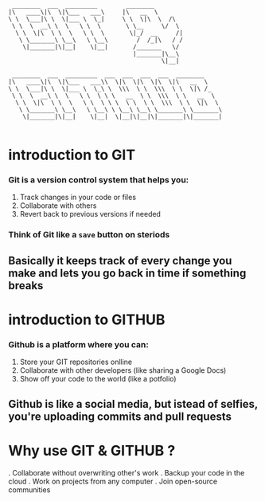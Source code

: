 ```
 ________  ___  _________        ________                   
|\   ____\|\  \|\___   ___\     |\   __  \                  
\ \  \___|\ \  \|___ \  \_|     \ \  \|\  \  /\             
 \ \  \  __\ \  \   \ \  \       \ \__     \/  \            
  \ \  \|\  \ \  \   \ \  \       \|_/  __     /|           
   \ \_______\ \__\   \ \__\        /  /_|\   / /           
    \|_______|\|__|    \|__|       /_______   \/            
                                   |_______|\__\            
                                           \|__|            
                                                            
 ________  ___  _________  ___  ___  ___  ___  ________     
|\   ____\|\  \|\___   ___\\  \|\  \|\  \|\  \|\   __  \    
\ \  \___|\ \  \|___ \  \_\ \  \\\  \ \  \\\  \ \  \|\ /_   
 \ \  \  __\ \  \   \ \  \ \ \   __  \ \  \\\  \ \   __  \  
  \ \  \|\  \ \  \   \ \  \ \ \  \ \  \ \  \\\  \ \  \|\  \ 
   \ \_______\ \__\   \ \__\ \ \__\ \__\ \_______\ \_______\
    \|_______|\|__|    \|__|  \|__|\|__|\|_______|\|_______|
                                                            

```
# introduction to GIT
### Git is a version control system that helps you:
1. Track changes in your code or files
2. Collaborate with others
3. Revert back to previous versions if needed
### Think of Git like a ` save ` button on steriods 
## Basically it keeps track of every change you make and lets you go back in time if something breaks 


# introduction to GITHUB
### Github is a platform where you can:
1. Store your GIT repositories onlline
2. Collaborate with other developers (like sharing a Google Docs)
3. Show off your code to the world (like a potfolio)
## Github is like a social media, but istead of selfies, you're uploading commits and pull requests

# Why use GIT & GITHUB ?
. Collaborate without overwriting other's work
. Backup your code in the cloud
. Work on projects from any computer 
. Join open-source communities
